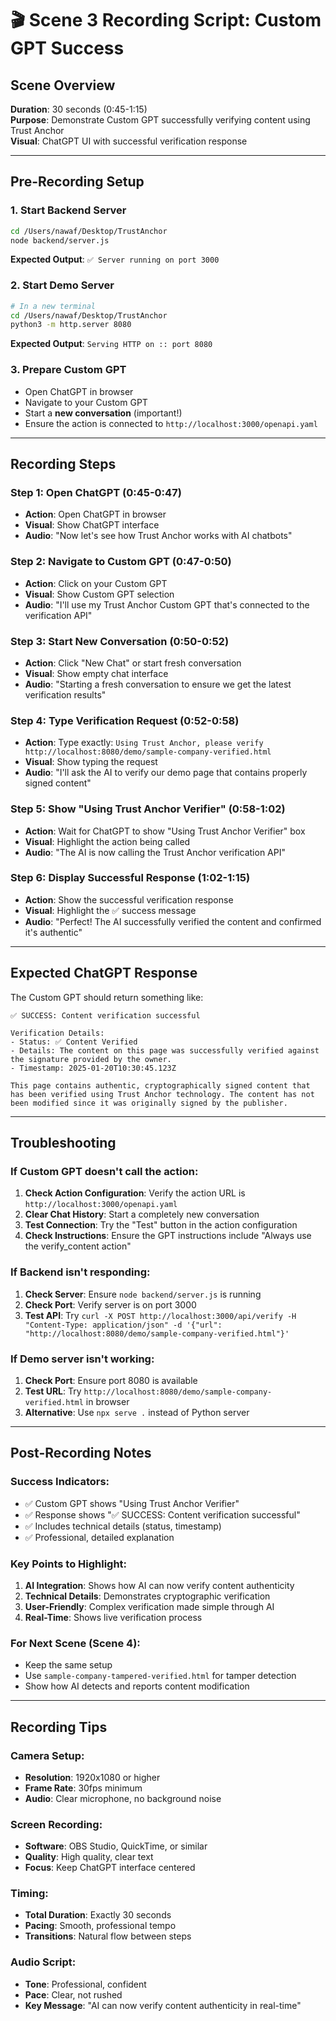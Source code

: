 # 🎬 Scene 3 Recording Script: Custom GPT Success

## **Scene Overview**
**Duration**: 30 seconds (0:45-1:15)  
**Purpose**: Demonstrate Custom GPT successfully verifying content using Trust Anchor  
**Visual**: ChatGPT UI with successful verification response

---

## **Pre-Recording Setup**

### **1. Start Backend Server**
```bash
cd /Users/nawaf/Desktop/TrustAnchor
node backend/server.js
```
**Expected Output**: `✅ Server running on port 3000`

### **2. Start Demo Server**
```bash
# In a new terminal
cd /Users/nawaf/Desktop/TrustAnchor
python3 -m http.server 8080
```
**Expected Output**: `Serving HTTP on :: port 8080`

### **3. Prepare Custom GPT**
- Open ChatGPT in browser
- Navigate to your Custom GPT
- Start a **new conversation** (important!)
- Ensure the action is connected to `http://localhost:3000/openapi.yaml`

---

## **Recording Steps**

### **Step 1: Open ChatGPT (0:45-0:47)**
- **Action**: Open ChatGPT in browser
- **Visual**: Show ChatGPT interface
- **Audio**: "Now let's see how Trust Anchor works with AI chatbots"

### **Step 2: Navigate to Custom GPT (0:47-0:50)**
- **Action**: Click on your Custom GPT
- **Visual**: Show Custom GPT selection
- **Audio**: "I'll use my Trust Anchor Custom GPT that's connected to the verification API"

### **Step 3: Start New Conversation (0:50-0:52)**
- **Action**: Click "New Chat" or start fresh conversation
- **Visual**: Show empty chat interface
- **Audio**: "Starting a fresh conversation to ensure we get the latest verification results"

### **Step 4: Type Verification Request (0:52-0:58)**
- **Action**: Type exactly: `Using Trust Anchor, please verify http://localhost:8080/demo/sample-company-verified.html`
- **Visual**: Show typing the request
- **Audio**: "I'll ask the AI to verify our demo page that contains properly signed content"

### **Step 5: Show "Using Trust Anchor Verifier" (0:58-1:02)**
- **Action**: Wait for ChatGPT to show "Using Trust Anchor Verifier" box
- **Visual**: Highlight the action being called
- **Audio**: "The AI is now calling the Trust Anchor verification API"

### **Step 6: Display Successful Response (1:02-1:15)**
- **Action**: Show the successful verification response
- **Visual**: Highlight the ✅ success message
- **Audio**: "Perfect! The AI successfully verified the content and confirmed it's authentic"

---

## **Expected ChatGPT Response**

The Custom GPT should return something like:

```
✅ SUCCESS: Content verification successful

Verification Details:
- Status: ✅ Content Verified
- Details: The content on this page was successfully verified against the signature provided by the owner.
- Timestamp: 2025-01-20T10:30:45.123Z

This page contains authentic, cryptographically signed content that has been verified using Trust Anchor technology. The content has not been modified since it was originally signed by the publisher.
```

---

## **Troubleshooting**

### **If Custom GPT doesn't call the action:**
1. **Check Action Configuration**: Verify the action URL is `http://localhost:3000/openapi.yaml`
2. **Clear Chat History**: Start a completely new conversation
3. **Test Connection**: Try the "Test" button in the action configuration
4. **Check Instructions**: Ensure the GPT instructions include "Always use the verify_content action"

### **If Backend isn't responding:**
1. **Check Server**: Ensure `node backend/server.js` is running
2. **Check Port**: Verify server is on port 3000
3. **Test API**: Try `curl -X POST http://localhost:3000/api/verify -H "Content-Type: application/json" -d '{"url": "http://localhost:8080/demo/sample-company-verified.html"}'`

### **If Demo server isn't working:**
1. **Check Port**: Ensure port 8080 is available
2. **Test URL**: Try `http://localhost:8080/demo/sample-company-verified.html` in browser
3. **Alternative**: Use `npx serve .` instead of Python server

---

## **Post-Recording Notes**

### **Success Indicators:**
- ✅ Custom GPT shows "Using Trust Anchor Verifier"
- ✅ Response shows "✅ SUCCESS: Content verification successful"
- ✅ Includes technical details (status, timestamp)
- ✅ Professional, detailed explanation

### **Key Points to Highlight:**
1. **AI Integration**: Shows how AI can now verify content authenticity
2. **Technical Details**: Demonstrates cryptographic verification
3. **User-Friendly**: Complex verification made simple through AI
4. **Real-Time**: Shows live verification process

### **For Next Scene (Scene 4):**
- Keep the same setup
- Use `sample-company-tampered-verified.html` for tamper detection
- Show how AI detects and reports content modification

---

## **Recording Tips**

### **Camera Setup:**
- **Resolution**: 1920x1080 or higher
- **Frame Rate**: 30fps minimum
- **Audio**: Clear microphone, no background noise

### **Screen Recording:**
- **Software**: OBS Studio, QuickTime, or similar
- **Quality**: High quality, clear text
- **Focus**: Keep ChatGPT interface centered

### **Timing:**
- **Total Duration**: Exactly 30 seconds
- **Pacing**: Smooth, professional tempo
- **Transitions**: Natural flow between steps

### **Audio Script:**
- **Tone**: Professional, confident
- **Pace**: Clear, not rushed
- **Key Message**: "AI can now verify content authenticity in real-time" 